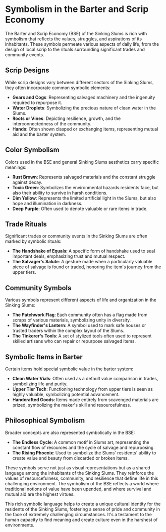 # Symbolism in the Barter and Scrip Economy

The Barter and Scrip Economy (BSE) of the Sinking Slums is rich with symbolism that reflects the values, struggles, and aspirations of its inhabitants. These symbols permeate various aspects of daily life, from the design of local scrip to the rituals surrounding significant trades and community events.

## Scrip Designs

While scrip designs vary between different sectors of the Sinking Slums, they often incorporate common symbolic elements:

- **Gears and Cogs**: Representing salvaged machinery and the ingenuity required to repurpose it.
- **Water Droplets**: Symbolizing the precious nature of clean water in the Slums.
- **Roots or Vines**: Depicting resilience, growth, and the interconnectedness of the community.
- **Hands**: Often shown clasped or exchanging items, representing mutual aid and the barter system.

## Color Symbolism

Colors used in the BSE and general Sinking Slums aesthetics carry specific meanings:

- **Rust Brown**: Represents salvaged materials and the constant struggle against decay.
- **Toxic Green**: Symbolizes the environmental hazards residents face, but also their ability to survive in harsh conditions.
- **Dim Yellow**: Represents the limited artificial light in the Slums, but also hope and illumination in darkness.
- **Deep Purple**: Often used to denote valuable or rare items in trade.

## Trade Rituals

Significant trades or community events in the Sinking Slums are often marked by symbolic rituals:

- **The Handshake of Equals**: A specific form of handshake used to seal important deals, emphasizing trust and mutual respect.
- **The Salvager's Salute**: A gesture made when a particularly valuable piece of salvage is found or traded, honoring the item's journey from the upper tiers.

## Community Symbols

Various symbols represent different aspects of life and organization in the Sinking Slums:

- **The Patchwork Flag**: Each community often has a flag made from scraps of various materials, symbolizing unity in diversity.
- **The Wayfinder's Lantern**: A symbol used to mark safe houses or trusted traders within the complex layout of the Slums.
- **The Tinkerer's Tools**: A set of stylized tools often used to represent skilled artisans who can repair or repurpose salvaged items.

## Symbolic Items in Barter

Certain items hold special symbolic value in the barter system:

- **Clean Water Vials**: Often used as a default value comparison in trades, symbolizing life and purity.
- **Upper Tier Tech**: Functioning technology from upper tiers is seen as highly valuable, symbolizing potential advancement.
- **Handcrafted Goods**: Items made entirely from scavenged materials are prized, symbolizing the maker's skill and resourcefulness.

## Philosophical Symbolism

Broader concepts are also represented symbolically in the BSE:

- **The Endless Cycle**: A common motif in Slums art, representing the constant flow of resources and the cycle of salvage and repurposing.
- **The Rising Phoenix**: Used to symbolize the Slums' residents' ability to create value and beauty from discarded or broken items.

These symbols serve not just as visual representations but as a shared language among the inhabitants of the Sinking Slums. They reinforce the values of resourcefulness, community, and resilience that define life in this challenging environment. The symbolism of the BSE reflects a world where traditional notions of value have been upended, and where survival and mutual aid are the highest virtues.

This rich symbolic language helps to create a unique cultural identity for the residents of the Sinking Slums, fostering a sense of pride and community in the face of extremely challenging circumstances. It's a testament to the human capacity to find meaning and create culture even in the harshest of environments.